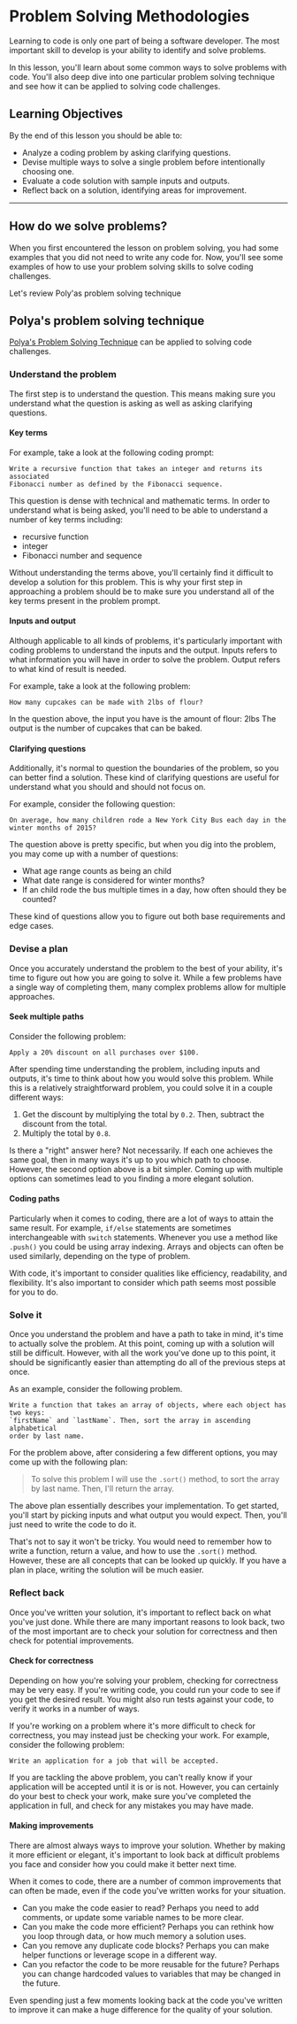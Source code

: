 # Problem Solving Methodologies

Learning to code is only one part of being a software developer. The most important skill to develop is your ability to identify and solve problems.

In this lesson, you'll learn about some common ways to solve problems with code. You'll also deep dive into one particular problem solving technique and see how it can be applied to solving code challenges.

## Learning Objectives

By the end of this lesson you should be able to:

- Analyze a coding problem by asking clarifying questions.
- Devise multiple ways to solve a single problem before intentionally choosing one.
- Evaluate a code solution with sample inputs and outputs.
- Reflect back on a solution, identifying areas for improvement.

---

## How do we solve problems?

When you first encountered the lesson on problem solving, you had some examples that you did not need to write any code for. Now, you'll see some examples of how to use your problem solving skills to solve coding challenges.

Let's review Poly'as problem solving technique

## Polya's problem solving technique

[Polya's Problem Solving Technique](https://math.berkeley.edu/~gmelvin/polya.pdf) can be applied to solving code challenges.

### Understand the problem

The first step is to understand the question. This means making sure you understand what the question is asking as well as asking clarifying questions.

#### Key terms

For example, take a look at the following coding prompt:

```
Write a recursive function that takes an integer and returns its associated
Fibonacci number as defined by the Fibonacci sequence.
```

This question is dense with technical and mathematic terms. In order to understand what is being asked, you'll need to be able to understand a number of key terms including:

- recursive function
- integer
- Fibonacci number and sequence

Without understanding the terms above, you'll certainly find it difficult to develop a solution for this problem. This is why your first step in approaching a problem should be to make sure you understand all of the key terms present in the problem prompt.

#### Inputs and output

Although applicable to all kinds of problems, it's particularly important with coding problems to understand the inputs and the output. Inputs refers to what information you will have in order to solve the problem. Output refers to what kind of result is needed.

For example, take a look at the following problem:

```
How many cupcakes can be made with 2lbs of flour?
```

In the question above, the input you have is the amount of flour: 2lbs The output is the number of cupcakes that can be baked.

#### Clarifying questions

Additionally, it's normal to question the boundaries of the problem, so you can better find a solution. These kind of clarifying questions are useful for understand what you should and should not focus on.

For example, consider the following question:

```
On average, how many children rode a New York City Bus each day in the
winter months of 2015?
```

The question above is pretty specific, but when you dig into the problem, you may come up with a number of questions:

- What age range counts as being an child
- What date range is considered for winter months?
- If an child rode the bus multiple times in a day, how often should they be counted?

These kind of questions allow you to figure out both base requirements and edge cases.

### Devise a plan

Once you accurately understand the problem to the best of your ability, it's time to figure out how you are going to solve it. While a few problems have a single way of completing them, many complex problems allow for multiple approaches.

#### Seek multiple paths

Consider the following problem:

```
Apply a 20% discount on all purchases over $100.
```

After spending time understanding the problem, including inputs and outputs, it's time to think about how you would solve this problem. While this is a relatively straightforward problem, you could solve it in a couple different ways:

1. Get the discount by multiplying the total by `0.2`. Then, subtract the discount from the total.
2. Multiply the total by `0.8`.

Is there a "right" answer here? Not necessarily. If each one achieves the same goal, then in many ways it's up to you which path to choose. However, the second option above is a bit simpler. Coming up with multiple options can sometimes lead to you finding a more elegant solution.

#### Coding paths

Particularly when it comes to coding, there are a lot of ways to attain the same result. For example, `if/else` statements are sometimes interchangeable with `switch` statements. Whenever you use a method like `.push()` you could be using array indexing. Arrays and objects can often be used similarly, depending on the type of problem.

With code, it's important to consider qualities like efficiency, readability, and flexibility. It's also important to consider which path seems most possible for you to do.

### Solve it

Once you understand the problem and have a path to take in mind, it's time to actually solve the problem. At this point, coming up with a solution will still be difficult. However, with all the work you've done up to this point, it should be significantly easier than attempting do all of the previous steps at once.

As an example, consider the following problem.

```
Write a function that takes an array of objects, where each object has two keys:
`firstName` and `lastName`. Then, sort the array in ascending alphabetical
order by last name.
```

For the problem above, after considering a few different options, you may come up with the following plan:

> To solve this problem I will use the `.sort()` method, to sort the array by last name. Then, I'll return the array.

The above plan essentially describes your implementation. To get started, you'll start by picking inputs and what output you would expect. Then, you'll just need to write the code to do it.

That's not to say it won't be tricky. You would need to remember how to write a function, return a value, and how to use the `.sort()` method. However, these are all concepts that can be looked up quickly. If you have a plan in place, writing the solution will be much easier.

### Reflect back

Once you've written your solution, it's important to reflect back on what you've just done. While there are many important reasons to look back, two of the most important are to check your solution for correctness and then check for potential improvements.

#### Check for correctness

Depending on how you're solving your problem, checking for correctness may be very easy. If you're writing code, you could run your code to see if you get the desired result. You might also run tests against your code, to verify it works in a number of ways.

If you're working on a problem where it's more difficult to check for correctness, you may instead just be checking your work. For example, consider the following problem:

```
Write an application for a job that will be accepted.
```

If you are tackling the above problem, you can't really know if your application will be accepted until it is or is not. However, you can certainly do your best to check your work, make sure you've completed the application in full, and check for any mistakes you may have made.

#### Making improvements

There are almost always ways to improve your solution. Whether by making it more efficient or elegant, it's important to look back at difficult problems you face and consider how you could make it better next time.

When it comes to code, there are a number of common improvements that can often be made, even if the code you've written works for your situation.

- Can you make the code easier to read? Perhaps you need to add comments, or update some variable names to be more clear.
- Can you make the code more efficient? Perhaps you can rethink how you loop through data, or how much memory a solution uses.
- Can you remove any duplicate code blocks? Perhaps you can make helper functions or leverage scope in a different way.
- Can you refactor the code to be more reusable for the future? Perhaps you can change hardcoded values to variables that may be changed in the future.

Even spending just a few moments looking back at the code you've written to improve it can make a huge difference for the quality of your solution.
